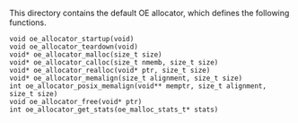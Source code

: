 This directory contains the default OE allocator, which defines the following
functions.

```
void oe_allocator_startup(void)
void oe_allocator_teardown(void)
void* oe_allocator_malloc(size_t size)
void* oe_allocator_calloc(size_t nmemb, size_t size)
void* oe_allocator_realloc(void* ptr, size_t size)
void* oe_allocator_memalign(size_t alignment, size_t size)
int oe_allocator_posix_memalign(void** memptr, size_t alignment, size_t size)
void oe_allocator_free(void* ptr)
int oe_allocator_get_stats(oe_malloc_stats_t* stats)
```

